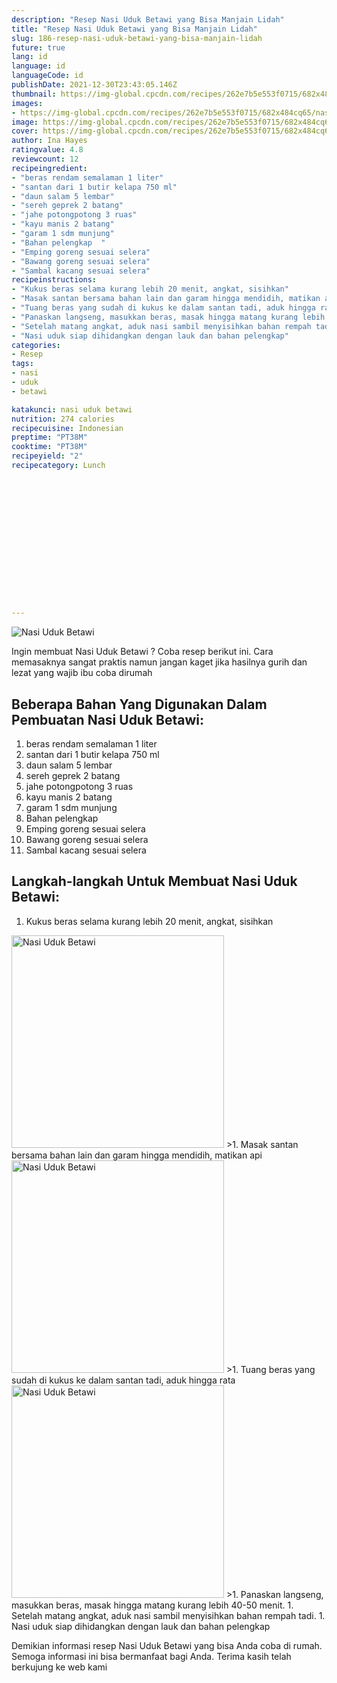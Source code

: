 ```yaml
---
description: "Resep Nasi Uduk Betawi yang Bisa Manjain Lidah"
title: "Resep Nasi Uduk Betawi yang Bisa Manjain Lidah"
slug: 186-resep-nasi-uduk-betawi-yang-bisa-manjain-lidah
future: true
lang: id
language: id
languageCode: id
publishDate: 2021-12-30T23:43:05.146Z 
thumbnail: https://img-global.cpcdn.com/recipes/262e7b5e553f0715/682x484cq65/nasi-uduk-betawi-foto-resep-utama.png
images:
- https://img-global.cpcdn.com/recipes/262e7b5e553f0715/682x484cq65/nasi-uduk-betawi-foto-resep-utama.png
image: https://img-global.cpcdn.com/recipes/262e7b5e553f0715/682x484cq65/nasi-uduk-betawi-foto-resep-utama.png
cover: https://img-global.cpcdn.com/recipes/262e7b5e553f0715/682x484cq65/nasi-uduk-betawi-foto-resep-utama.png
author: Ina Hayes
ratingvalue: 4.8
reviewcount: 12
recipeingredient:
- "beras rendam semalaman 1 liter"
- "santan dari 1 butir kelapa 750 ml"
- "daun salam 5 lembar"
- "sereh geprek 2 batang"
- "jahe potongpotong 3 ruas"
- "kayu manis 2 batang"
- "garam 1 sdm munjung"
- "Bahan pelengkap  "
- "Emping goreng sesuai selera"
- "Bawang goreng sesuai selera"
- "Sambal kacang sesuai selera"
recipeinstructions:
- "Kukus beras selama kurang lebih 20 menit, angkat, sisihkan"
- "Masak santan bersama bahan lain dan garam hingga mendidih, matikan api"
- "Tuang beras yang sudah di kukus ke dalam santan tadi, aduk hingga rata"
- "Panaskan langseng, masukkan beras, masak hingga matang kurang lebih 40-50 menit."
- "Setelah matang angkat, aduk nasi sambil menyisihkan bahan rempah tadi."
- "Nasi uduk siap dihidangkan dengan lauk dan bahan pelengkap"
categories:
- Resep
tags:
- nasi
- uduk
- betawi

katakunci: nasi uduk betawi 
nutrition: 274 calories
recipecuisine: Indonesian
preptime: "PT38M"
cooktime: "PT38M"
recipeyield: "2"
recipecategory: Lunch


     
    
    
    
    
    
    
    
    
    
    
      
    
---
```



![Nasi Uduk Betawi](https://img-global.cpcdn.com/recipes/262e7b5e553f0715/682x484cq65/nasi-uduk-betawi-foto-resep-utama.png)

Ingin membuat Nasi Uduk Betawi ? Coba resep berikut ini. Cara memasaknya sangat praktis namun jangan kaget jika hasilnya gurih dan lezat yang wajib ibu coba dirumah

<!--inarticleads1-->

## Beberapa Bahan Yang Digunakan Dalam Pembuatan Nasi Uduk Betawi:

1. beras rendam semalaman 1 liter
1. santan dari 1 butir kelapa 750 ml
1. daun salam 5 lembar
1. sereh geprek 2 batang
1. jahe potongpotong 3 ruas
1. kayu manis 2 batang
1. garam 1 sdm munjung
1. Bahan pelengkap  
1. Emping goreng sesuai selera
1. Bawang goreng sesuai selera
1. Sambal kacang sesuai selera



<!--inarticleads2-->

## Langkah-langkah Untuk Membuat Nasi Uduk Betawi:

1. Kukus beras selama kurang lebih 20 menit, angkat, sisihkan
<img class="lazyload" data-src="https://img-global.cpcdn.com/steps/c19663cd0f81d99e/160x128cq70/nasi-uduk-betawi-langkah-memasak-1-foto.png" alt="Nasi Uduk Betawi" width="340" height="340">
>1. Masak santan bersama bahan lain dan garam hingga mendidih, matikan api
<img class="lazyload" data-src="https://img-global.cpcdn.com/steps/7eacab02761da351/160x128cq70/nasi-uduk-betawi-langkah-memasak-2-foto.png" alt="Nasi Uduk Betawi" width="340" height="340">
>1. Tuang beras yang sudah di kukus ke dalam santan tadi, aduk hingga rata
<img class="lazyload" data-src="https://img-global.cpcdn.com/steps/84adaca7cd3e9dea/160x128cq70/nasi-uduk-betawi-langkah-memasak-3-foto.png" alt="Nasi Uduk Betawi" width="340" height="340">
>1. Panaskan langseng, masukkan beras, masak hingga matang kurang lebih 40-50 menit.
1. Setelah matang angkat, aduk nasi sambil menyisihkan bahan rempah tadi.
1. Nasi uduk siap dihidangkan dengan lauk dan bahan pelengkap




Demikian informasi  resep Nasi Uduk Betawi   yang bisa Anda coba di rumah. Semoga informasi ini bisa bermanfaat bagi Anda. Terima kasih telah berkujung ke web kami
